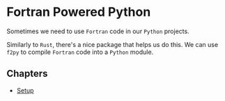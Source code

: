 # Fortran Powered Python

Sometimes we need to use `Fortran` code in our `Python` projects.

Similarly to `Rust`, there's a nice package that helps us do this.
We can use `f2py` to compile `Fortran` code into a `Python` module.

## Chapters

-   [Setup](./chapters/0_Setup/README.md)
